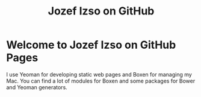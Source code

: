 ﻿---
layout: default
title: Jozef Izso on GitHub
---

Welcome to Jozef Izso on GitHub Pages
============


I use Yeoman for developing static web pages and Boxen for managing my Mac.
You can find a lot of modules for Boxen and some packages for Bower and Yeoman generators.
